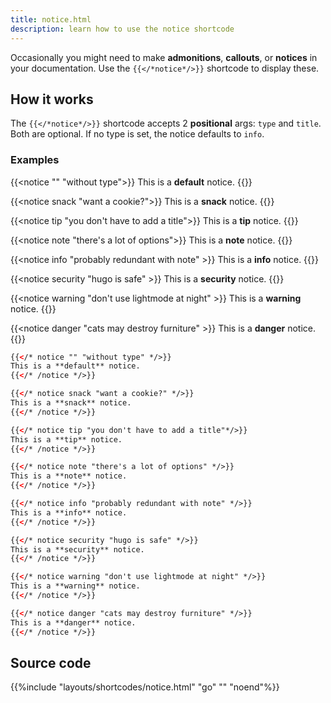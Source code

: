 ```yaml
---
title: notice.html
description: learn how to use the notice shortcode
---
```


Occasionally you might need to make **admonitions**, **callouts**, or **notices** in your documentation. Use the `{{</*notice*/>}}` shortcode to display these. 

## How it works 

The `{{</*notice*/>}}` shortcode accepts 2 **positional** args: `type` and `title`. Both are optional. If no type is set, the notice defaults to `info`.

### Examples 

{{<notice "" "without type">}}
This is a **default** notice.
{{</notice>}}

{{<notice snack "want a cookie?">}}
This is a **snack** notice.
{{</notice>}}

{{<notice tip "you don't have to add a title">}}
This is a **tip** notice.
{{</notice>}}

{{<notice note "there's a lot of options">}}
This is a **note** notice.
{{</notice>}}

{{<notice info "probably redundant with note" >}}
This is a **info** notice.
{{</notice>}}

{{<notice security "hugo is safe" >}}
This is a **security** notice.
{{</notice>}}

{{<notice warning "don't use lightmode at night" >}}
This is a **warning** notice.
{{</notice>}}

{{<notice danger "cats may destroy furniture" >}}
This is a **danger** notice.
{{</notice>}}


```html
{{</* notice "" "without type" */>}}
This is a **default** notice.
{{</* /notice */>}}

{{</* notice snack "want a cookie?" */>}}
This is a **snack** notice.
{{</* /notice */>}}

{{</* notice tip "you don't have to add a title"*/>}}
This is a **tip** notice.
{{</* /notice */>}}

{{</* notice note "there's a lot of options" */>}}
This is a **note** notice.
{{</* /notice */>}}

{{</* notice info "probably redundant with note" */>}}
This is a **info** notice.
{{</* /notice */>}}

{{</* notice security "hugo is safe" */>}}
This is a **security** notice.
{{</* /notice */>}}

{{</* notice warning "don't use lightmode at night" */>}}
This is a **warning** notice.
{{</* /notice */>}}

{{</* notice danger "cats may destroy furniture" */>}}
This is a **danger** notice.
{{</* /notice */>}}

```

## Source code 

{{%include "layouts/shortcodes/notice.html" "go" "" "noend"%}}